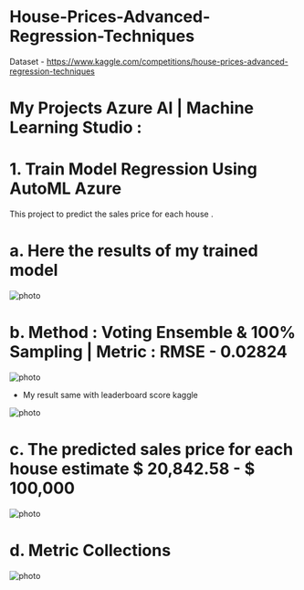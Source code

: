 # House-Prices-Advanced-Regression-Techniques


Dataset - https://www.kaggle.com/competitions/house-prices-advanced-regression-techniques


# My Projects Azure AI | Machine Learning Studio :


# 1. Train Model Regression Using AutoML Azure 

This project to predict the sales price for each house .


# a. Here the results of my trained model


![photo](https://github.com/barirahzainalabidin/House-Prices-Advanced-Regression-Techniques/blob/main/Screenshot%202024-10-25%2021.30.50.png)



# b. Method : Voting Ensemble & 100% Sampling | Metric : RMSE - 0.02824

![photo](https://github.com/barirahzainalabidin/House-Prices-Advanced-Regression-Techniques/blob/main/Screenshot%202024-10-25%2021.30.57.png)


- My result same with leaderboard score kaggle
  

![photo](https://github.com/barirahzainalabidin/House-Prices-Advanced-Regression-Techniques/blob/main/Screenshot%202024-10-26%2009.36.18.png)



# c. The predicted sales price for each house estimate $ 20,842.58 - $ 100,000

![photo](https://github.com/barirahzainalabidin/House-Prices-Advanced-Regression-Techniques/blob/main/Screenshot%202024-10-25%2021.33.48.png)


# d. Metric Collections

![photo](https://github.com/barirahzainalabidin/House-Prices-Advanced-Regression-Techniques/blob/main/Screenshot%202024-10-25%2021.34.12.png)

